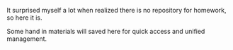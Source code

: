 It surprised myself a lot when realized there is no repository for homework, so here it is.

Some hand in materials will saved here for quick access and unified management.